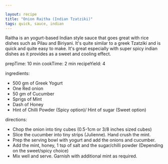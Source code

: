 ```yaml
---

layout: recipe
title: "Onion Raitha (Indian Tzatziki)"
tags: quick, sauce, indian
---
```


Raitha is an yogurt-based Indian style sauce that goes great with rice dishes such as Pilau and Biriyani. It's quite similar to a greek Tzatziki and is quick and quite easy to make. It's great especially with super spicy indian dishes as it provides as a sweet and cooling effect.

prepTime: 10 min
cookTime: 2 min
recipeYield: 4

ingredients:
- 500 gm of Greek Yogurt
- One Red onion
- 50 gm of Cucumber
- Sprigs of Mint
- Dash of Honey
- Hint of Chilli Powder (Spicy option)/ Hint of sugar (Sweet option)

directions:
- Chop the onion into tiny cubes (0.5-1cm or 3/8 inches sized cubes)
- Slice the cucumber into tiny strips (Julienne). Hand crush the mint.
- Prep the serving bowl with yogurt and add the onions and cucumber.
- Add the mint, honey, 1 tsp of salt and the sugar/chilli powder (Depending on the sweet/spicy choice)
- Mix well and serve. Garnish with additional mint as required.
